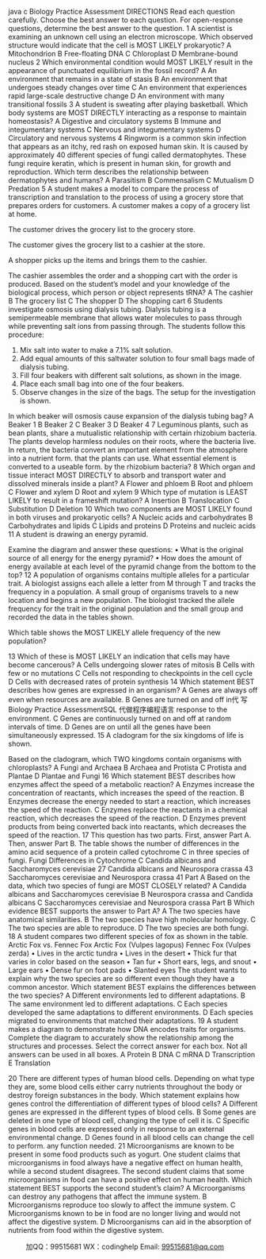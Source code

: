 java c
Biology
Practice Assessment
DIRECTIONS
Read each question carefully. Choose the best answer to each question. For open-response questions, determine the best answer to the question.
1 A scientist is examining an unknown cell using an electron microscope.
Which observed structure would indicate that the cell is MOST LIKELY prokaryotic?
A Mitochondrion
B Free-floating DNA
C Chloroplast
D Membrane-bound nucleus
2 Which environmental condition would MOST LIKELY result in the appearance of punctuated equilibrium in the fossil record?
A An environment that remains in a state of stasis
B An environment that undergoes steady changes over time
C An environment that experiences rapid large-scale destructive change
D An environment with many transitional fossils
3 A student is sweating after playing basketball.
Which body systems are MOST DIRECTLY interacting as a response to maintain homeostasis?
A Digestive and circulatory systems
B Immune and integumentary systems
C Nervous and integumentary systems
D Circulatory and nervous systems
4 Ringworm is a common skin infection that appears as an itchy, red rash on exposed human skin. It is caused by approximately 40 different species of fungi called dermatophytes. These fungi require keratin, which is present in human skin, for growth and reproduction.
Which term describes the relationship between dermatophytes and humans?
A Parasitism
B Commensalism
C Mutualism
D Predation
5 A student makes a model to compare the process of transcription and translation to the process of using a grocery store that prepares orders for customers.
A customer makes a copy of a grocery list at home.

The customer drives the grocery list to the grocery store.

The customer gives the grocery list to a cashier at the store.

A shopper picks up the items and brings them to the cashier.

The cashier assembles the order and a shopping cart with the order is produced.
Based on the student’s model and your knowledge of the biological process, which person or object represents tRNA?
A The cashier
B The grocery list
C The shopper
D The shopping cart
6 Students investigate osmosis using dialysis tubing. Dialysis tubing is a semipermeable membrane that allows water molecules to pass through while preventing salt ions from passing through.
The students follow this procedure:
1. Mix salt into water to make a 7.1% salt solution.
2. Add equal amounts of this saltwater solution to four small bags made of dialysis tubing.
3. Fill four beakers with different salt solutions, as shown in the image.
4. Place each small bag into one of the four beakers.
5. Observe changes in the size of the bags.
The setup for the investigation is shown.

In which beaker will osmosis cause expansion of the dialysis tubing bag?
A Beaker 1
B Beaker 2
C Beaker 3
D Beaker 4
7 Leguminous plants, such as bean plants, share a mutualistic relationship with certain rhizobium bacteria. The plants develop harmless nodules on their roots, where the bacteria live. In return, the bacteria convert an important element from the atmosphere into a nutrient form. that the plants can use.
What essential element is converted to a useable form. by the rhizobium bacteria?
8 Which organ and tissue interact MOST DIRECTLY to absorb and transport water and dissolved minerals inside a plant?
A Flower and phloem
B Root and phloem
C Flower and xylem
D Root and xylem
9 Which type of mutation is LEAST LIKELY to result in a frameshift mutation?
A Insertion
B Translocation
C Substitution
D Deletion
10 Which two components are MOST LIKELY found in both viruses and prokaryotic cells?
A Nucleic acids and carbohydrates
B Carbohydrates and lipids
C Lipids and proteins
D Proteins and nucleic acids
11 A student is drawing an energy pyramid.

Examine the diagram and answer these questions:
• What is the original source of all energy for the energy pyramid?
• How does the amount of energy available at each level of the pyramid change from the bottom to the top?
12 A population of organisms contains multiple alleles for a particular trait. A biologist assigns each allele a letter from M through T and tracks the frequency in a population. A small group of organisms travels to a new location and begins a new population.
The biologist tracked the allele frequency for the trait in the original population and the small group and recorded the data in the tables shown.

Which table shows the MOST LIKELY allele frequency of the new population?

13 Which of these is MOST LIKELY an indication that cells may have become cancerous?
A Cells undergoing slower rates of mitosis
B Cells with few or no mutations
C Cells not responding to checkpoints in the cell cycle
D Cells with decreased rates of protein synthesis
14 Which statement BEST describes how genes are expressed in an organism?
A Genes are always off even when resources are available.
B Genes are turned on and off in代 写Biology Practice AssessmentSQL
代做程序编程语言 response to the environment.
C Genes are continuously turned on and off at random intervals of time.
D Genes are on until all the genes have been simultaneously expressed.
15 A cladogram for the six kingdoms of life is shown.

Based on the cladogram, which TWO kingdoms contain organisms with chloroplasts?
A Fungi and Archaea
B Archaea and Protista
C Protista and Plantae
D Plantae and Fungi
16 Which statement BEST describes how enzymes affect the speed of a metabolic reaction?
A Enzymes increase the concentration of reactants, which increases the speed of the reaction.
B Enzymes decrease the energy needed to start a reaction, which increases the speed of the reaction.
C Enzymes replace the reactants in a chemical reaction, which decreases the speed of the reaction.
D Enzymes prevent products from being converted back into reactants, which decreases the speed of the reaction.
17 This question has two parts. First, answer Part A. Then, answer Part B.
The table shows the number of differences in the amino acid sequence of a protein called cytochrome C in three species of fungi.
Fungi                                                                                                                                                                       Differences in Cytochrome C
Candida albicans and Saccharomyces cerevisiae                                                27
Candida albicans and Neurospora crassa                                                                       43
Saccharomyces cerevisiae and Neurospora crassa                                            41
Part A
Based on the data, which two species of fungi are MOST CLOSELY related?
A Candida albicans and Saccharomyces cerevisiae
B Neurospora crassa and Candida albicans
C Saccharomyces cerevisiae and Neurospora crassa
Part B
Which evidence BEST supports the answer to Part A?
A The two species have anatomical similarities.
B The two species have high molecular homology.
C The two species are able to reproduce.
D The two species are both fungi.
18 A student compares two different species of fox as shown in the table.
Arctic Fox vs. Fennec Fox
Arctic Fox (Vulpes lagopus)                                                                                                   Fennec Fox (Vulpes zerda)
• Lives in the arctic tundra                                                                                                      • Lives in the desert
• Thick fur that varies in color based on the season                               • Tan fur
• Short ears, legs, and snout                                                                                               • Large ears
• Dense fur on foot pads                                                                                                           • Slanted eyes
The student wants to explain why the two species are so different even though they have a common ancestor.
Which statement BEST explains the differences between the two species?
A Different environments led to different adaptations.
B The same environment led to different adaptations.
C Each species developed the same adaptations to different environments.
D Each species migrated to environments that matched their adaptations.
19 A student makes a diagram to demonstrate how DNA encodes traits for organisms.
Complete the diagram to accurately show the relationship among the structures and processes.
Select the correct answer for each box. Not all answers can be used in all boxes.
A Protein        B DNA        C mRNA        D Transcription        E Translation

20 There are different types of human blood cells. Depending on what type they are, some blood cells either carry nutrients throughout the body or destroy foreign substances in the body.
Which statement explains how genes control the differentiation of different types of blood cells?
A Different genes are expressed in the different types of blood cells.
B Some genes are deleted in one type of blood cell, changing the type of cell it is.
C Specific genes in blood cells are expressed only in response to an external environmental change.
D Genes found in all blood cells can change the cell to perform. any function needed.
21 Microorganisms are known to be present in some food products such as yogurt. One student claims that microorganisms in food always have a negative effect on human health, while a second student disagrees. The second student claims that some microorganisms in food can have a positive effect on human health.
Which statement BEST supports the second student’s claim?
A Microorganisms can destroy any pathogens that affect the immune system.
B Microorganisms reproduce too slowly to affect the immune system.
C Microorganisms known to be in food are no longer living and would not affect the digestive system.
D Microorganisms can aid in the absorption of nutrients from food within the digestive system.



         
加QQ：99515681  WX：codinghelp  Email: 99515681@qq.com
